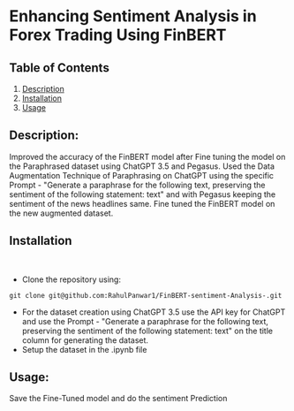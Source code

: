 # Enhancing Sentiment Analysis in Forex Trading Using FinBERT

## Table of Contents

1. [ Description ](#description)
2. [ Installation ](#installation)
3. [ Usage ](#usage)


## Description:
Improved the accuracy of the FinBERT model after Fine tuning the model on the Paraphrased dataset using ChatGPT 3.5 and Pegasus.
Used the Data Augmentation Technique of Paraphrasing on ChatGPT using the specific Prompt - "Generate a paraphrase for the following text, preserving the sentiment of the following statement: text" and with Pegasus keeping the sentiment of the news headlines same. Fine tuned the FinBERT model on the new augmented dataset. 

## Installation
<br>

- Clone the repository using:

```
git clone git@github.com:RahulPanwar1/FinBERT-sentiment-Analysis-.git
```
- For the dataset creation using ChatGPT 3.5 use the API key for ChatGPT and use the Prompt - "Generate a paraphrase for the following text, preserving the sentiment of the following statement: text" on the title column for generating the dataset.
- Setup the dataset in the .ipynb file 

## Usage:

Save the Fine-Tuned model and do the sentiment Prediction 


